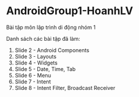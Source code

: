 # AndroidGroup1-HoanhLV
Bài tập  môn lập trình di động nhóm 1

Danh sách các bài tập đã làm:
1. Slide 2 - Android Components
2. Slide 3 - Layouts
3. Slide 4 - Widgets
4. Slide 5 - Date, Time, Tab
5. Slide 6 - Menu
6. Slide 7 - Intent
7. Slide 8 - Intent Filter, Broadcast Receiver